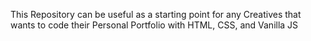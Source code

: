 This Repository can be useful as a starting point for any Creatives that wants to code their Personal Portfolio with HTML, CSS, and Vanilla JS
